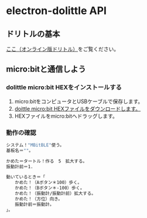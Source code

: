 # electron-dolittle API

## ドリトルの基本

[ここ（オンライン版ドリトル）](https://dolittle.eplang.jp/manualjs)をご覧ください。

## micro:bitと通信しよう

### dolittle micro:bit HEXをインストールする

1. micro:bitをコンピュータとUSBケーブルで保存します。
2. [doittle micro:bit HEXファイルをダウンロードします。](https://github.com/ootubasa/electron-dolittle/microbit-setup/microbit-bluetooth-full.hex)
3. HEXファイルをmicro:bitへドラッグします。

### 動作の確認

```sh
システム！"MBitBLE"使う。
基板名＝""。

かめた＝タートル！作る　5　拡大する。
振動計前＝1.

動いているとき＝「
　　かめた！（Aボタン＊100）歩く。
　　かめた！（Bボタン＊-100）歩く。
　　かめた！（振動計/振動計前）拡大する。
　　かめた！（方位）向き。
　　振動計前＝振動計。
」。
```